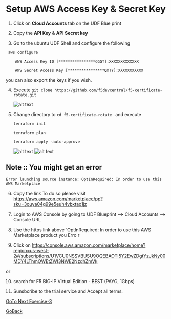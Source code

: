 # Setup AWS Access Key & Secret Key


1. Click on **Cloud Accounts** tab on the UDF Blue print

2. Copy the **API Key** & **API Secret key**

3. Go to the ubuntu UDF Shell and configure the following

```
 aws configure

    AWS Access Key ID [****************CGGT]:XXXXXXXXXXXXX

    AWS Secret Access Key [****************QmTY]:XXXXXXXXXXX
```
you can also export the keys if you wish.

4. Execute 
``` git clone https://github.com/f5devcentral/f5-certificate-rotate.git ```

   ![alt text](../../images/terraform0.png)
   
5. Change directory to ```cd f5-certificate-rotate ``` and execute 

   ```terraform init```

   ```terraform plan```

   ```terraform apply -auto-approve```
 
   ![alt text](../../images/terraform1.png)
   ![alt text](../../images/terraform2.png)

## Note :: You might get an error 
``` Error launching source instance: OptInRequired: In order to use this AWS Marketplace ```

6. Copy the link To do so please visit https://aws.amazon.com/marketplace/pp?sku=3ouya04g99e5euh4vbxtao1jz

7. Login to AWS Console by going to UDF Blueprint –> Cloud Accounts –> Console URL

8. Use the https link above `OptInRequired: In order to use this AWS Marketplace product you Erro
r
9. Click on https://console.aws.amazon.com/marketplace/home?region=us-west-2#/subscriptions/U1VCU0NSSVBUSU9OQEBAOTI5Y2EwZDgtYzJkNy00MDY4LThmOWEtZWI3NWE2NzdhZmVk

or

10. search for F5 BIG-IP Virtual Edition - BEST (PAYG, 1Gbps)

11. Sunsbcribe to the trial service and Accept all terms.

[GoTo Next Exercise-3](3-ex)

[GoBack](../README.md)
